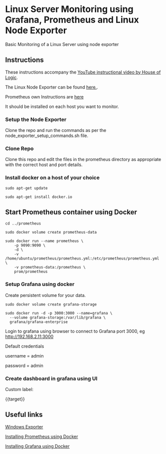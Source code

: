 # Linux Server Monitoring using Grafana, Prometheus and Linux Node Exporter

Basic Monitoring of a Linux Server using node exporter

## Instructions
These instructions accompany the [YouTube instructional video by House of Logic](https://youtu.be/).

The Linux Node Exporter can be found [here.](https://github.com/prometheus/node_exporter).

Prometheus own Instructions are [here](https://prometheus.io/docs/guides/node-exporter/)

It should be installed on each host you want to monitor.

### Setup the Node Exporter

Clone the repo and run the commands as per the node_exporter_setup_commands.sh file.

### Clone Repo

Clone this repo and edit the files in the prometheus directory as appropriate with the correct host and port details.

### Install docker on a host of your choice

```
sudo apt-get update

sudo apt-get install docker.io
```

## Start Prometheus container using Docker

```
cd ../prometheus

sudo docker volume create prometheus-data

sudo docker run --name prometheus \
    -p 9090:9090 \
    -d \
    -v /home/ubuntu/prometheus/prometheus.yml:/etc/prometheus/prometheus.yml \
    -v prometheus-data:/prometheus \
    prom/prometheus

```

### Setup Grafana using docker

Create persistent volume for your data.

```
sudo docker volume create grafana-storage

sudo docker run -d -p 3000:3000 --name=grafana \
  --volume grafana-storage:/var/lib/grafana \
  grafana/grafana-enterprise

```

Login to grafana using browser to connect to Grafana port 3000, eg http://192.168.2.11:3000

Default credentials

username = admin

password = admin 

### Create dashboard in grafana using UI

Custom label:

{{target}}


## Useful links

[Windows Exporter](https://github.com/prometheus-community/windows_exporter)

[Installing Prometheus using Docker](https://prometheus.io/docs/prometheus/latest/installation/#using-docker)

[Installing Grafana using Docker](https://grafana.com/docs/grafana/latest/setup-grafana/installation/docker/#run-grafana-docker-image)
